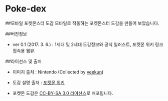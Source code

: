 # Poke-dex

##모바일 포켓몬스터 도감
모바일로 작동하는 포켓몬스터 도감을 만들어 보았습니다.

##버전정보
- ver 0.1 (2017. 3. 6.) : 1세대 및 2세대 도감정보와 공식 일러스트, 포켓몬 위키 링크 접속용 웹뷰.

##라이선스 및 출처
- 이미지 출처 : Nintendo (Collected by [veekun](https://veekun.com/dex/downloads))
- 도감 설명 출처 : [포켓몬 위키](http://ko.pokemon.wikia.com/)

- 포켓몬 도감은 [CC-BY-SA 3.0 라이선스](https://creativecommons.org/licenses/by-sa/3.0/deed.ko)로 배포됩니다.